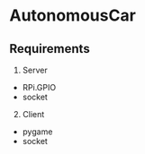 # AutonomousCar

## Requirements
1. Server
  - RPi.GPIO
  - socket

2. Client
  - pygame
  - socket
